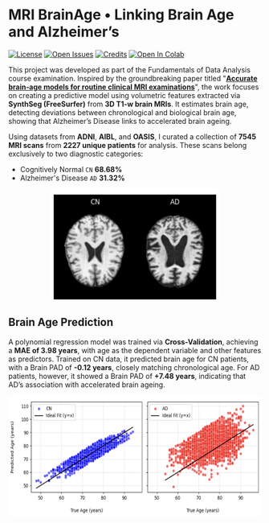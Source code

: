 # MRI BrainAge • Linking Brain Age and Alzheimer’s

[![License](https://img.shields.io/github/license/antonioscardace/MRI-BrainAge.svg)](https://github.com/antonioscardace/MRI-BrainAge/blob/master/LICENSE)
[![Open Issues](https://img.shields.io/github/issues/antonioscardace/MRI-BrainAge.svg)](https://github.com/antonioscardace/MRI-BrainAge/issues)
[![Credits](https://img.shields.io/badge/credits-here-green?style=flat&link=/docs/credits.txt)](/docs/credits.txt)
[![Open In Colab](https://colab.research.google.com/assets/colab-badge.svg)](https://colab.research.google.com/github/antonioscardace/MRI-BrainAge/blob/main/tutorial.ipynb)

This project was developed as part of the Fundamentals of Data Analysis course examination. Inspired by the groundbreaking paper titled "**[Accurate brain‐age models for routine clinical MRI examinations](https://www.sciencedirect.com/science/article/pii/S1053811922000015?via%3Dihub)**", the work focuses on creating a predictive model using volumetric features extracted via **SynthSeg (FreeSurfer)** from **3D T1-w brain MRIs**. It estimates brain age, detecting deviations between chronological and biological brain age, showing that Alzheimer’s Disease links to accelerated brain ageing.

Using datasets from **ADNI**, **AIBL**, and **OASIS**, I curated a collection of **7545 MRI scans** from **2227 unique patients** for analysis. These scans belong exclusively to two diagnostic categories:
* Cognitively Normal `CN` **68.68%**
* Alzheimer's Disease `AD` **31.32%**

<p align="center">
   <img src="docs/images/example.png" height="220px"/>
</p>

## Brain Age Prediction

A polynomial regression model was trained via **Cross-Validation**, achieving a **MAE of 3.98 years**, with age as the dependent variable and other features as predictors. Trained on CN data, it predicted brain age for CN patients, with a Brain PAD of **-0.12 years**, closely matching chronological age. For AD patients, however, it showed a Brain PAD of **+7.48 years**, indicating that AD’s association with accelerated brain ageing.

<p align="center">
   <img src="docs/images/ages.png" height="240px"/>
</p>